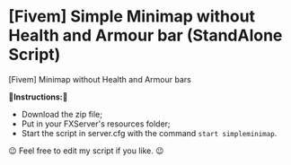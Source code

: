 # [Fivem] Simple Minimap without Health and Armour bar (StandAlone Script)
[Fivem] Minimap without Health and Armour bars

📜**Instructions:**📜

- Download the zip file;
- Put in your FXServer's resources folder;
- Start the script in server.cfg with the command ```start simpleminimap```.



😉 Feel free to edit my script if you like. 😉
